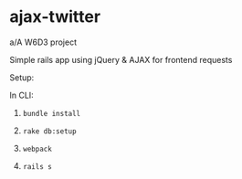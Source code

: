 # ajax-twitter

a/A W6D3 project

Simple rails app using jQuery & AJAX for frontend requests

Setup:

In CLI:

1. `bundle install`

2. `rake db:setup`

3. `webpack`

4. `rails s`

